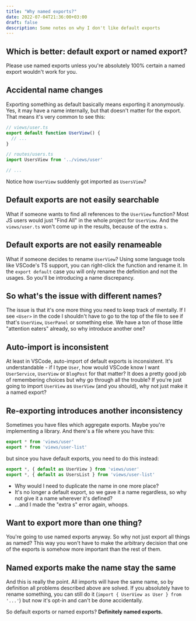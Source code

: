 ```yaml
---
title: "Why named exports?"
date: 2022-07-04T21:36:00+03:00
draft: false
description: Some notes on why I don't like default exports
---
```


## Which is better: default export or named export?

Please use named exports unless you're absolutely 100% certain a named export wouldn't work for you.

## Accidental name changes

Exporting something as default basically means exporting it anonymously. Yes, it may have a name internally, but that doesn't matter for the export. That means it's very common to see this:

```ts
// views/user.ts
export default function UserView() {
  // ...
}

// routes/users.ts
import UsersView from '../views/user'

// ...
```

Notice how `UserView` suddenly got imported as `UsersView`?

## Default exports are not easily searchable

What if someone wants to find all references to the `UserView` function? Most JS users would just "Find All" in the whole project for `UserView`. And the `views/user.ts` won't come up in the results, because of the extra `s`.

## Default exports are not easily renameable

What if someone decides to rename `UserView`? Using some language tools like VSCode's TS support, you can right-click the function and rename it. In the `export default` case you will only rename the definition and not the usages. So you'll be introducing a name discrepancy.

## So what's the issue with different names?

The issue is that it's one more thing you need to keep track of mentally. If I see `<User>` in the code I shouldn't have to go to the top of the file to see if that's `UserView`, `UserPanel` or something else. We have a ton of those little "attention eaters" already, so why introduce another one?

## Auto-import is inconsistent

At least in VSCode, auto-import of default exports is inconsistent. It's understandable - if I type `User`, how would VSCode know I want `UserService`, `UserView` or `BlogPost` for that matter? It does a pretty good job of remembering choices but why go through all the trouble? If you're just going to import `UserView` as `UserView` (and you should), why not just make it a named export?

## Re-exporting introduces another inconsistency

Sometimes you have files which aggregate exports. Maybe you're implementing a library. And there's a file where you have this:

```ts
export * from 'views/user'
export * from 'views/user-list'
```

but since you have default exports, you need to do this instead:

```ts
export *, { default as UserView } from 'views/user'
export *, { default as UsersList } from 'views/user-list'
```

- Why would I need to duplicate the name in one more place?
- It's no longer a default export, so we gave it a name regardless, so why not give it a name wherever it's defined?
- ...and I made the "extra s" error again, whoops.

## Want to export more than one thing?

You're going to use named exports anyway. So why not just export all things as named? This way you won't have to make the arbitrary decision that one of the exports is somehow more important than the rest of them.

## Named exports make the name stay the same

And this is really the point. All imports will have the same name, so by definition all problems described above are solved. If you absolutely have to rename something, you can still do it (`import { UserView as User } from '...'`) but now it's opt-in and can't be done accidentally.

So default exports or named exports? **Definitely named exports.**

